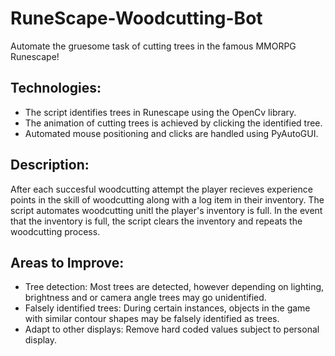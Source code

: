 # RuneScape-Woodcutting-Bot

Automate the gruesome task of cutting trees in the famous MMORPG Runescape!

Technologies:
--------------------------------------------------------------------------------
- The script identifies trees in Runescape using the OpenCv library.
- The animation of cutting trees is achieved by clicking the identified tree. 
- Automated mouse positioning and clicks are handled using PyAutoGUI.

Description: 
--------------------------------------------------------------------------------
After each succesful woodcutting attempt the player recieves experience points in the skill of woodcutting along with a log item in their inventory. The script automates woodcutting unitl the player's inventory is full. In the event that the inventory is full, the script clears the inventory and repeats the woodcutting process.

Areas to Improve:
--------------------------------------------------------------------------------
- Tree detection: Most trees are detected, however depending on lighting, brightness and or camera angle trees may go unidentified.
- Falsely identified trees: During certain instances, objects in the game with similar contour shapes may be falsely identified as trees.
- Adapt to other displays: Remove hard coded values subject to personal display. 
